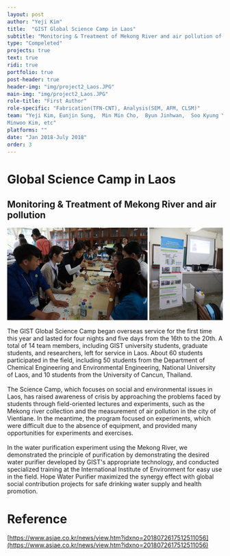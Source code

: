 ```yaml
---
layout: post
author: "Yeji Kim"
title:  "GIST Global Science Camp in Laos"
subtitle: "Monitoring & Treatment of Mekong River and air pollution of Vientiane in Laos "
type: "Compeleted"
projects: true
text: true
ridi: true
portfolio: true
post-header: true
header-img: "img/project2_Laos.JPG"
main-img: "img/project2_Laos.JPG"
role-title: "First Author"
role-specific: "Fabrication(TFN-CNT), Analysis(SEM, AFM, CLSM)"
team: "Yeji Kim, Eunjin Sung,  Min Min Cho,  Byun Jinhwan,  Soo Kyung Yoon,  Lee Seung-yeop,
Minwoo Kim, etc"
platforms: ""
date: "Jan 2018-July 2018"
order: 3
---
```

# Global Science Camp in Laos 
## Monitoring & Treatment of Mekong River and air pollution

![project2_Laos_img1](img/project2_Laos_img1.JPG)

The GIST Global Science Camp began overseas service for the first time this year and lasted for four nights and five days from the 16th to the 20th. A total of 14 team members, including GIST university students, graduate students, and researchers, left for service in Laos. About 60 students participated in the field, including 50 students from the Department of Chemical Engineering and Environmental Engineering, National University of Laos, and 10 students from the University of Cancun, Thailand.
<br/><br/>
The Science Camp, which focuses on social and environmental issues in Laos, has raised awareness of crisis by approaching the problems faced by students through field-oriented lectures and experiments, such as the Mekong river collection and the measurement of air pollution in the city of Vientiane. In the meantime, the program focused on experiments, which were difficult due to the absence of equipment, and provided many opportunities for experiments and exercises.
<br/><br/>
In the water purification experiment using the Mekong River, we demonstrated the principle of purification by demonstrating the desired water purifier developed by GIST's appropriate technology, and conducted specialized training at the International Institute of Environment for easy use in the field. Hope Water Purifier maximized the synergy effect with global social contribution projects for safe drinking water supply and health promotion.

# Reference

[https://www.asiae.co.kr/news/view.htm?idxno=2018072617512511056](https://www.asiae.co.kr/news/view.htm?idxno=2018072617512511056)
